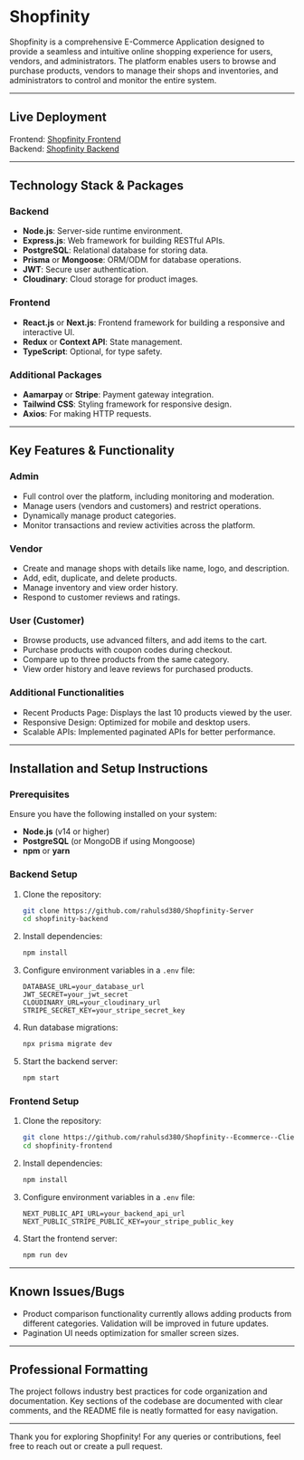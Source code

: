 # Shopfinity

Shopfinity is a comprehensive E-Commerce Application designed to provide a seamless and intuitive online shopping experience for users, vendors, and administrators. The platform enables users to browse and purchase products, vendors to manage their shops and inventories, and administrators to control and monitor the entire system.

---

## Live Deployment

Frontend: [Shopfinity Frontend](https://example-frontend.com)  
Backend: [Shopfinity Backend](https://example-backend.com)

---

## Technology Stack & Packages

### Backend
- **Node.js**: Server-side runtime environment.
- **Express.js**: Web framework for building RESTful APIs.
- **PostgreSQL**: Relational database for storing data.
- **Prisma** or **Mongoose**: ORM/ODM for database operations.
- **JWT**: Secure user authentication.
- **Cloudinary**: Cloud storage for product images.

### Frontend
- **React.js** or **Next.js**: Frontend framework for building a responsive and interactive UI.
- **Redux** or **Context API**: State management.
- **TypeScript**: Optional, for type safety.

### Additional Packages
- **Aamarpay** or **Stripe**: Payment gateway integration.
- **Tailwind CSS**: Styling framework for responsive design.
- **Axios**: For making HTTP requests.

---

## Key Features & Functionality

### Admin
- Full control over the platform, including monitoring and moderation.
- Manage users (vendors and customers) and restrict operations.
- Dynamically manage product categories.
- Monitor transactions and review activities across the platform.

### Vendor
- Create and manage shops with details like name, logo, and description.
- Add, edit, duplicate, and delete products.
- Manage inventory and view order history.
- Respond to customer reviews and ratings.

### User (Customer)
- Browse products, use advanced filters, and add items to the cart.
- Purchase products with coupon codes during checkout.
- Compare up to three products from the same category.
- View order history and leave reviews for purchased products.

### Additional Functionalities
- Recent Products Page: Displays the last 10 products viewed by the user.
- Responsive Design: Optimized for mobile and desktop users.
- Scalable APIs: Implemented paginated APIs for better performance.

---

## Installation and Setup Instructions

### Prerequisites
Ensure you have the following installed on your system:
- **Node.js** (v14 or higher)
- **PostgreSQL** (or MongoDB if using Mongoose)
- **npm** or **yarn**

### Backend Setup

1. Clone the repository:
   ```bash
   git clone https://github.com/rahulsd380/Shopfinity-Server
   cd shopfinity-backend
   ```

2. Install dependencies:
   ```bash
   npm install
   ```

3. Configure environment variables in a `.env` file:
   ```env
   DATABASE_URL=your_database_url
   JWT_SECRET=your_jwt_secret
   CLOUDINARY_URL=your_cloudinary_url
   STRIPE_SECRET_KEY=your_stripe_secret_key
   ```

4. Run database migrations:
   ```bash
   npx prisma migrate dev
   ```

5. Start the backend server:
   ```bash
   npm start
   ```

### Frontend Setup

1. Clone the repository:
   ```bash
   git clone https://github.com/rahulsd380/Shopfinity--Ecommerce--Client
   cd shopfinity-frontend
   ```

2. Install dependencies:
   ```bash
   npm install
   ```

3. Configure environment variables in a `.env` file:
   ```env
   NEXT_PUBLIC_API_URL=your_backend_api_url
   NEXT_PUBLIC_STRIPE_PUBLIC_KEY=your_stripe_public_key
   ```

4. Start the frontend server:
   ```bash
   npm run dev
   ```

---

## Known Issues/Bugs

- Product comparison functionality currently allows adding products from different categories. Validation will be improved in future updates.
- Pagination UI needs optimization for smaller screen sizes.

---

## Professional Formatting
The project follows industry best practices for code organization and documentation. Key sections of the codebase are documented with clear comments, and the README file is neatly formatted for easy navigation.

---

Thank you for exploring Shopfinity! For any queries or contributions, feel free to reach out or create a pull request.
